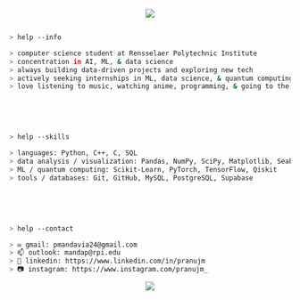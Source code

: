<p align="center">
  <img src="https://capsule-render.vercel.app/api?type=waving&color=gradient&text=hello!&height=100&section=header"/>
</p>

````bash

> help --info

> computer science student at Rensselaer Polytechnic Institute
> concentration in AI, ML, & data science
> always building data-driven projects and exploring new tech
> actively seeking internships in ML, data science, & quantum computing research
> love listening to music, watching anime, programming, & going to the gym

````

<br></br>

````bash

> help --skills

> languages: Python, C++, C, SQL
> data analysis / visualization: Pandas, NumPy, SciPy, Matplotlib, Seaborn
> ML / quantum computing: Scikit-Learn, PyTorch, TensorFlow, Qiskit
> tools / databases: Git, GitHub, MySQL, PostgreSQL, Supabase

````
    
<br></br>

````bash

> help --contact

> ✉️ gmail: pmandavia24@gmail.com
> 📫 outlook: mandap@rpi.edu
> 💼 linkedin: https://www.linkedin.com/in/pranujm
> 📷 instagram: https://www.instagram.com/pranujm_

````

     

<p align="center">
  <img src="https://capsule-render.vercel.app/api?type=waving&color=gradient&height=100&section=footer"/>
</p>

